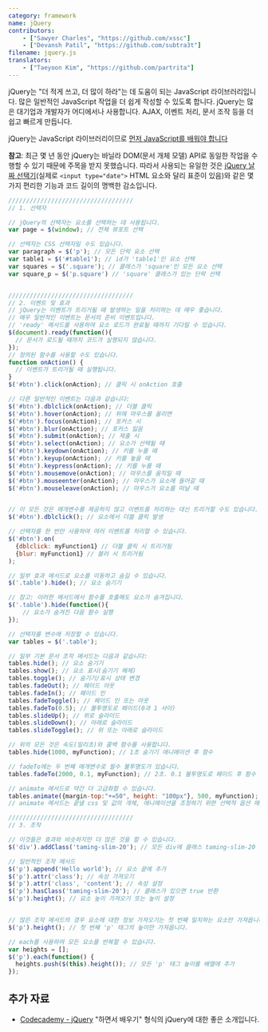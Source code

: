 ```yaml
---
category: framework
name: jQuery
contributors:
    - ["Sawyer Charles", "https://github.com/xssc"]
    - ["Devansh Patil", "https://github.com/subtra3t"]
filename: jquery.js
translators:
    - ["Taeyoon Kim", "https://github.com/partrita"]
---
```


jQuery는 "더 적게 쓰고, 더 많이 하라"는 데 도움이 되는 JavaScript 라이브러리입니다. 많은 일반적인 JavaScript 작업을 더 쉽게 작성할 수 있도록 합니다. jQuery는 많은 대기업과 개발자가 어디에서나 사용합니다. AJAX, 이벤트 처리, 문서 조작 등을 더 쉽고 빠르게 만듭니다.

jQuery는 JavaScript 라이브러리이므로 [먼저 JavaScript를 배워야 합니다](../javascript/)

**참고**: 최근 몇 년 동안 jQuery는 바닐라 DOM(문서 개체 모델) API로 동일한 작업을 수행할 수 있기 때문에 주목을 받지 못했습니다. 따라서 사용되는 유일한 것은 [jQuery 날짜 선택기](https://api.jqueryui.com/datepicker)(실제로 `<input type="date">` HTML 요소와 달리 표준이 있음)와 같은 몇 가지 편리한 기능과 코드 길이의 명백한 감소입니다.

```js
///////////////////////////////////
// 1. 선택자

// jQuery의 선택자는 요소를 선택하는 데 사용됩니다.
var page = $(window); // 전체 뷰포트 선택

// 선택자는 CSS 선택자일 수도 있습니다.
var paragraph = $('p'); // 모든 단락 요소 선택
var table1 = $('#table1'); // id가 'table1'인 요소 선택
var squares = $('.square'); // 클래스가 'square'인 모든 요소 선택
var square_p = $('p.square') // 'square' 클래스가 있는 단락 선택


///////////////////////////////////
// 2. 이벤트 및 효과
// jQuery는 이벤트가 트리거될 때 발생하는 일을 처리하는 데 매우 좋습니다.
// 매우 일반적인 이벤트는 문서의 준비 이벤트입니다.
// 'ready' 메서드를 사용하여 요소 로드가 완료될 때까지 기다릴 수 있습니다.
$(document).ready(function(){
  // 문서가 로드될 때까지 코드가 실행되지 않습니다.
});
// 정의된 함수를 사용할 수도 있습니다.
function onAction() {
  // 이벤트가 트리거될 때 실행됩니다.
}
$('#btn').click(onAction); // 클릭 시 onAction 호출

// 다른 일반적인 이벤트는 다음과 같습니다:
$('#btn').dblclick(onAction); // 더블 클릭
$('#btn').hover(onAction); // 위에 마우스를 올리면
$('#btn').focus(onAction); // 포커스 시
$('#btn').blur(onAction); // 포커스 잃음
$('#btn').submit(onAction); // 제출 시
$('#btn').select(onAction); // 요소가 선택될 때
$('#btn').keydown(onAction); // 키를 누를 때
$('#btn').keyup(onAction); // 키를 놓을 때
$('#btn').keypress(onAction); // 키를 누를 때
$('#btn').mousemove(onAction); // 마우스를 움직일 때
$('#btn').mouseenter(onAction); // 마우스가 요소에 들어갈 때
$('#btn').mouseleave(onAction); // 마우스가 요소를 떠날 때


// 이 모든 것은 매개변수를 제공하지 않고 이벤트를 처리하는 대신 트리거할 수도 있습니다.
$('#btn').dblclick(); // 요소에서 더블 클릭 발생

// 선택자를 한 번만 사용하여 여러 이벤트를 처리할 수 있습니다.
$('#btn').on(
  {dblclick: myFunction1} // 더블 클릭 시 트리거됨
  {blur: myFunction1} // 블러 시 트리거됨
);

// 일부 효과 메서드로 요소를 이동하고 숨길 수 있습니다.
$('.table').hide(); // 요소 숨기기

// 참고: 이러한 메서드에서 함수를 호출해도 요소가 숨겨집니다.
$('.table').hide(function(){
    // 요소가 숨겨진 다음 함수 실행
});

// 선택자를 변수에 저장할 수 있습니다.
var tables = $('.table');

// 일부 기본 문서 조작 메서드는 다음과 같습니다:
tables.hide(); // 요소 숨기기
tables.show(); // 요소 표시(숨기기 해제)
tables.toggle(); // 숨기기/표시 상태 변경
tables.fadeOut(); // 페이드 아웃
tables.fadeIn(); // 페이드 인
tables.fadeToggle(); // 페이드 인 또는 아웃
tables.fadeTo(0.5); // 불투명도로 페이드(0과 1 사이)
tables.slideUp(); // 위로 슬라이드
tables.slideDown(); // 아래로 슬라이드
tables.slideToggle(); // 위 또는 아래로 슬라이드

// 위의 모든 것은 속도(밀리초)와 콜백 함수를 사용합니다.
tables.hide(1000, myFunction); // 1초 숨기기 애니메이션 후 함수

// fadeTo에는 두 번째 매개변수로 필수 불투명도가 있습니다.
tables.fadeTo(2000, 0.1, myFunction); // 2초. 0.1 불투명도로 페이드 후 함수

// animate 메서드로 약간 더 고급화할 수 있습니다.
tables.animate({margin-top:"+=50", height: "100px"}, 500, myFunction);
// animate 메서드는 끝낼 css 및 값의 개체, 애니메이션을 조정하기 위한 선택적 옵션 매개변수 및 물론 콜백 함수를 사용합니다.

///////////////////////////////////
// 3. 조작

// 이것들은 효과와 비슷하지만 더 많은 것을 할 수 있습니다.
$('div').addClass('taming-slim-20'); // 모든 div에 클래스 taming-slim-20 추가

// 일반적인 조작 메서드
$('p').append('Hello world'); // 요소 끝에 추가
$('p').attr('class'); // 속성 가져오기
$('p').attr('class', 'content'); // 속성 설정
$('p').hasClass('taming-slim-20'); // 클래스가 있으면 true 반환
$('p').height(); // 요소 높이 가져오기 또는 높이 설정


// 많은 조작 메서드의 경우 요소에 대한 정보 가져오기는 첫 번째 일치하는 요소만 가져옵니다.
$('p').height(); // 첫 번째 'p' 태그의 높이만 가져옵니다.

// each를 사용하여 모든 요소를 반복할 수 있습니다.
var heights = [];
$('p').each(function() {
  heights.push($(this).height()); // 모든 'p' 태그 높이를 배열에 추가
});
```

## 추가 자료

* [Codecademy - jQuery](https://www.codecademy.com/learn/learn-jquery) "하면서 배우기" 형식의 jQuery에 대한 좋은 소개입니다.